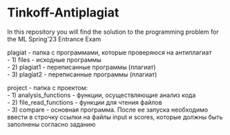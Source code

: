 # Tinkoff-Antiplagiat
 In this repository you will find the solution to the programming problem for the ML Spring'23 Entrance Exam 
 
 plagiat - папка с программами, которые проверяюся на антиплагиат\
     - 1) files - исходные программы\
     - 2) plagiat1 - переписанные программы (плагиат)\
     - 3) plagiat2 - переписанные программы (плагиат)
 
 project - папка с проектом:\
     - 1) analysis_functions - функции, осуществляющие анализ кода\
     - 2) file_read_functions - функции для чтения файлов\
     - 3) compare - основная программа. После ее запуска необходимо ввести в строчку ссылки на файлы input и scores, которые должны быть заполнены согласно заданию
